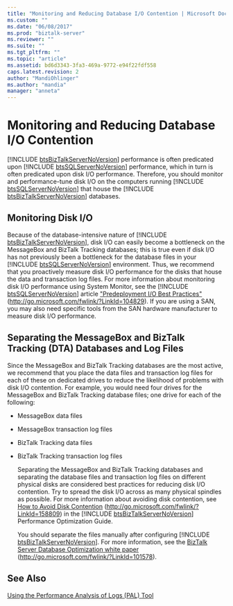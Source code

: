 ```yaml
---
title: "Monitoring and Reducing Database I/O Contention | Microsoft Docs"
ms.custom: ""
ms.date: "06/08/2017"
ms.prod: "biztalk-server"
ms.reviewer: ""
ms.suite: ""
ms.tgt_pltfrm: ""
ms.topic: "article"
ms.assetid: bd6d3343-3fa3-469a-9772-e94f22fdf558
caps.latest.revision: 2
author: "MandiOhlinger"
ms.author: "mandia"
manager: "anneta"
---
```

# Monitoring and Reducing Database I/O Contention
[!INCLUDE [btsBizTalkServerNoVersion](../includes/btsbiztalkservernoversion-md.md)] performance is often predicated upon [!INCLUDE [btsSQLServerNoVersion](../includes/btssqlservernoversion-md.md)] performance, which in turn is often predicated upon disk I/O performance. Therefore, you should monitor and performance-tune disk I/O on the computers running [!INCLUDE [btsSQLServerNoVersion](../includes/btssqlservernoversion-md.md)] that house the [!INCLUDE [btsBizTalkServerNoVersion](../includes/btsbiztalkservernoversion-md.md)] databases.  
  
## Monitoring Disk I/O  
 Because of the database-intensive nature of [!INCLUDE [btsBizTalkServerNoVersion](../includes/btsbiztalkservernoversion-md.md)], disk I/O can easily become a bottleneck on the MessageBox and BizTalk Tracking databases; this is true even if disk I/O has not previously been a bottleneck for the database files in your [!INCLUDE [btsSQLServerNoVersion](../includes/btssqlservernoversion-md.md)] environment. Thus, we recommend that you proactively measure disk I/O performance for the disks that house the data and transaction log files. For more information about monitoring disk I/O performance using System Monitor, see the [!INCLUDE [btsSQLServerNoVersion](../includes/btssqlservernoversion-md.md)] article ["Predeployment I/O Best Practices"](http://go.microsoft.com/fwlink/?LinkId=104829) (<http://go.microsoft.com/fwlink/?LinkId=104829>). If you are using a SAN, you may also need specific tools from the SAN hardware manufacturer to measure disk I/O performance.  
  
## Separating the MessageBox and BizTalk Tracking (DTA) Databases and Log Files  
 Since the MessageBox and BizTalk Tracking databases are the most active, we recommend that you place the data files and transaction log files for each of these on dedicated drives to reduce the likelihood of problems with disk I/O contention. For example, you would need four drives for the MessageBox and BizTalk Tracking database files; one drive for each of the following:  
  
- MessageBox data files  
  
- MessageBox transaction log files  
  
- BizTalk Tracking data files  
  
- BizTalk Tracking transaction log files  
  
  Separating the MessageBox and BizTalk Tracking databases and separating the database files and transaction log files on different physical disks are considered best practices for reducing disk I/O contention. Try to spread the disk I/O across as many physical spindles as possible. For more information about avoiding disk contention, see [How to Avoid Disk Contention](http://go.microsoft.com/fwlink/?LinkId=158809) (<http://go.microsoft.com/fwlink/?LinkId=158809>) in the [!INCLUDE [btsBizTalkServerNoVersion](../includes/btsbiztalkservernoversion-md.md)] Performance Optimization Guide.  
  
  You should separate the files manually after configuring [!INCLUDE [btsBizTalkServerNoVersion](../includes/btsbiztalkservernoversion-md.md)]. For more information, see the [BizTalk Server Database Optimization white paper](http://go.microsoft.com/fwlink/?LinkId=101578) (<http://go.microsoft.com/fwlink/?LinkId=101578>).  
  
## See Also  
 [Using the Performance Analysis of Logs (PAL) Tool](../technical-guides/using-the-performance-analysis-of-logs-pal-tool.md)